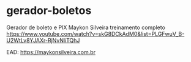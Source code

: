 # gerador-boletos
Gerador de boleto e PIX Maykon Silveira
treinamento completo https://www.youtube.com/watch?v=skG8DCkAdM0&list=PLGFwuV_B-U2WtLv8YJAXr-RjNvNliTQhJ

EAD: https://maykonsilveira.com.br
